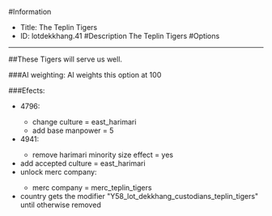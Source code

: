 #Information
 - Title: The Teplin Tigers
 - ID: lotdekkhang.41
#Description
The Teplin Tigers
#Options

___
##These Tigers will serve us well.

###AI weighting:
AI weights this option at 100


###Efects:<ul><li>4796:</li><ul><li>change culture = east_harimari</li><li>add base manpower = 5</li></ul><li>4941:</li><ul><li>remove harimari minority size effect = yes</li></ul><li>add accepted culture = east_harimari</li><li>unlock merc company:</li><ul><li>merc company = merc_teplin_tigers</li></ul><li>country gets the modifier "Y58_lot_dekkhang_custodians_teplin_tigers" until otherwise removed</li></ul>
